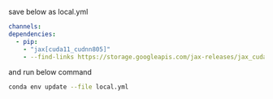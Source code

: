 save below as local.yml

```yml
channels:
dependencies:
  - pip:
    - "jax[cuda11_cudnn805]"
    - --find-links https://storage.googleapis.com/jax-releases/jax_cuda_releases.html
```

and run below command

```bash
conda env update --file local.yml 
```
